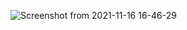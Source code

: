 ![Screenshot from 2021-11-16 16-46-29](https://user-images.githubusercontent.com/92637957/142661008-fee0a5a9-aad7-4966-9bbe-4ca03a86470e.png)

